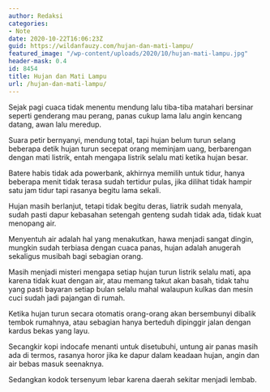 ```yaml
---
author: Redaksi
categories:
- Note
date: 2020-10-22T16:06:23Z
guid: https://wildanfauzy.com/hujan-dan-mati-lampu/
featured_image: "/wp-content/uploads/2020/10/hujan-mati-lampu.jpg"
header-mask: 0.4
id: 8454
title: Hujan dan Mati Lampu
url: /hujan-dan-mati-lampu/
---
```


Sejak pagi cuaca tidak menentu mendung lalu tiba-tiba matahari bersinar seperti genderang mau perang, panas cukup lama lalu angin kencang datang, awan lalu meredup.

Suara petir bernyanyi, mendung total, tapi hujan belum turun selang beberapa detik hujan turun secepat orang meminjam uang, berbarengan dengan mati listrik, entah mengapa listrik selalu mati ketika hujan besar.

Batere habis tidak ada powerbank, akhirnya memilih untuk tidur, hanya beberapa menit tidak terasa sudah tertidur pulas, jika dilihat tidak hampir satu jam tidur tapi rasanya begitu lama sekali.

Hujan masih berlanjut, tetapi tidak begitu deras, liatrik sudah menyala, sudah pasti dapur kebasahan setengah genteng sudah tidak ada, tidak kuat menopang air.

Menyentuh air adalah hal yang menakutkan, hawa menjadi sangat dingin, mungkin sudah terbiasa dengan cuaca panas, hujan adalah anugerah sekaligus musibah bagi sebagian orang.

Masih menjadi misteri mengapa setiap hujan turun listrik selalu mati, apa karena tidak kuat dengan air, atau memang takut akan basah, tidak tahu yang pasti bayaran setiap bulan selalu mahal walaupun kulkas dan mesin cuci sudah jadi pajangan di rumah.

Ketika hujan turun secara otomatis orang-orang akan bersembunyi dibalik tembok rumahnya, atau sebagian hanya berteduh dipinggir jalan dengan kardus bekas yang layu.

Secangkir kopi indocafe menanti untuk disetubuhi, untung air panas masih ada di termos, rasanya horor jika ke dapur dalam keadaan hujan, angin dan air bebas masuk seenaknya.

Sedangkan kodok tersenyum lebar karena daerah sekitar menjadi lembab.